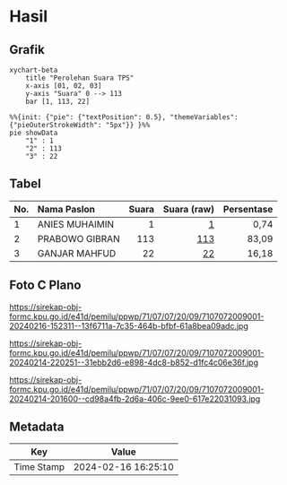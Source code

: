 # Hasil

## Grafik

```mermaid
xychart-beta
    title "Perolehan Suara TPS"
    x-axis [01, 02, 03]
    y-axis "Suara" 0 --> 113
    bar [1, 113, 22]
```

```mermaid
%%{init: {"pie": {"textPosition": 0.5}, "themeVariables": {"pieOuterStrokeWidth": "5px"}} }%%
pie showData
    "1" : 1
    "2" : 113
    "3" : 22
```

## Tabel

| No. | Nama Paslon    | Suara | Suara (raw) | Persentase |
|:--- |:-------------- | -----:| -----------:| ----------:|
| 1   | ANIES MUHAIMIN | 1     | [1][p-1]    | 0,74       |
| 2   | PRABOWO GIBRAN | 113   | [113][p-2]  | 83,09      |
| 3   | GANJAR MAHFUD  | 22    | [22][p-3]   | 16,18      |


[p-1]: https://github.com/gigit-pemilu/pemilu-2024-71-sulawesi-utara/blob/main/pilpres/hitung-suara/sub/71-sulawesi-utara/sub/07-minahasa-tenggara/sub/07-touluaan-selatan/sub/2009-ranoako/sub/001-tps/sub/paslon-1.txt
[p-2]: https://github.com/gigit-pemilu/pemilu-2024-71-sulawesi-utara/blob/main/pilpres/hitung-suara/sub/71-sulawesi-utara/sub/07-minahasa-tenggara/sub/07-touluaan-selatan/sub/2009-ranoako/sub/001-tps/sub/paslon-2.txt
[p-3]: https://github.com/gigit-pemilu/pemilu-2024-71-sulawesi-utara/blob/main/pilpres/hitung-suara/sub/71-sulawesi-utara/sub/07-minahasa-tenggara/sub/07-touluaan-selatan/sub/2009-ranoako/sub/001-tps/sub/paslon-3.txt

## Foto C Plano

https://sirekap-obj-formc.kpu.go.id/e41d/pemilu/ppwp/71/07/07/20/09/7107072009001-20240216-152311--13f6711a-7c35-464b-bfbf-61a8bea09adc.jpg

https://sirekap-obj-formc.kpu.go.id/e41d/pemilu/ppwp/71/07/07/20/09/7107072009001-20240214-220251--31ebb2d6-e898-4dc8-b852-d1fc4c06e36f.jpg

https://sirekap-obj-formc.kpu.go.id/e41d/pemilu/ppwp/71/07/07/20/09/7107072009001-20240214-201600--cd98a4fb-2d6a-406c-9ee0-617e22031093.jpg


## Metadata

| Key        | Value               |
| ---------- | ------------------- |
| Time Stamp | 2024-02-16 16:25:10 |



